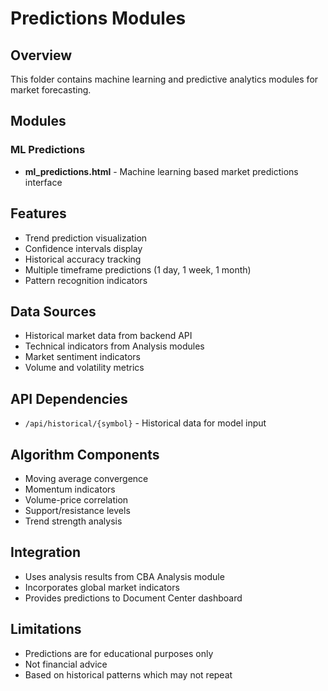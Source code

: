 # Predictions Modules

## Overview
This folder contains machine learning and predictive analytics modules for market forecasting.

## Modules

### ML Predictions
- **ml_predictions.html** - Machine learning based market predictions interface

## Features
- Trend prediction visualization
- Confidence intervals display
- Historical accuracy tracking
- Multiple timeframe predictions (1 day, 1 week, 1 month)
- Pattern recognition indicators

## Data Sources
- Historical market data from backend API
- Technical indicators from Analysis modules
- Market sentiment indicators
- Volume and volatility metrics

## API Dependencies
- `/api/historical/{symbol}` - Historical data for model input

## Algorithm Components
- Moving average convergence
- Momentum indicators
- Volume-price correlation
- Support/resistance levels
- Trend strength analysis

## Integration
- Uses analysis results from CBA Analysis module
- Incorporates global market indicators
- Provides predictions to Document Center dashboard

## Limitations
- Predictions are for educational purposes only
- Not financial advice
- Based on historical patterns which may not repeat